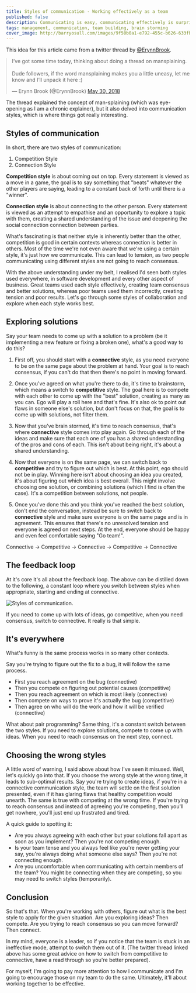 ```yaml
---
title: Styles of communication - Working effectively as a team
published: false
description: Communicating is easy, communicating effectively is surprisingly hard. This article explore the two keys ways we communicate and how we can use them in tandem to reach the best result.
tags: management, communication, team building, brain storming 
cover_image: http://barryosull.com/images/9f50b0a1-e792-455c-b626-633fb8718a06.jpg
---
```


This idea for this article came from a twitter thread by [@ErynnBrook](https://twitter.com/ErynnBrook/).

<blockquote style="margin: 0 auto" class="twitter-tweet" data-lang="en"><p lang="en" dir="ltr">I’ve got some time today, thinking about doing a thread on mansplaining. <br><br>Dude followers, if the word mansplaining makes you a little uneasy, let me know and I’ll unpack it here :)</p>&mdash; Erynn Brook (@ErynnBrook) <a href="https://twitter.com/ErynnBrook/status/1001881209733988352?ref_src=twsrc%5Etfw">May 30, 2018</a></blockquote>
<script async src="https://platform.twitter.com/widgets.js" charset="utf-8"></script>

The thread explained the concept of man-splaining (which was eye-opening as I am a chronic explainer), but it also delved into communication styles, which is where things got really interesting.

## Styles of communication
In short, there are two styles of communication:
1. Competition Style
1. Connection Style

**Competition style** is about coming out on top. Every statement is viewed as a move in a game, the goal is to say something that "beats" whatever the other players are saying, leading to a constant back of forth until there is a "winner".

**Connection style** is about connecting to the other person. Every statement is viewed as an attempt to empathise and an opportunity to explore a topic with them, creating a shared understanding of the issue and deepening the social connection connection between parties.

What's fascinating is that neither style is inherently better than the other, competition is good in certain contexts whereas connection is better in others. Most of the time we're not even aware that we're using a certain style, it's just how we communicate. This can lead to tension, as two people communicating using different styles are not going to reach consensus.

With the above understanding under my belt, I realised I'd seen both styles used everywhere, in software development and every other aspect of business. Great teams used each style effectively, creating team consensus and better solutions, whereas poor teams used them incorrectly, creating tension and poor results. Let's go through some styles of collaboration and explore when each style works best.

## Exploring solutions
Say your team needs to come up with a solution to a problem (be it implementing a new feature or fixing a broken one), what's a good way to do this?


1. First off, you should start with a **connective** style, as you need everyone to be on the same page about the problem at hand. Your goal is to reach consensus, if you can't do that then there's no point in moving forward.

2. Once you've agreed on what you're there to do, it's time to brainstorm, which means a switch to **competitive** style. The goal here is to compete with each other to come up with the "best" solution, creating as many as you can. Ego will play a roll here and that's fine. It's also ok to point out flaws in someone else's solution, but don't focus on that, the goal is to come up with solutions, not filter them.

3. Now that you've brain stormed, it's time to reach consensus, that's where **connective** style comes into play again. Go through each of the ideas and make sure that each one of you has a shared understanding of the pros and cons of each. This isn't about being right, it's about a shared understanding.

4. Now that everyone is on the same page, we can switch back to **competitive** and try to figure out which is best. At this point, ego should not be in play. Winning here isn't about choosing an idea you created, it's about figuring out which idea is best overall. This might involve choosing one solution, or combining solutions (which I find is often the case). It's a competition between solutions, not people. 

5. Once you've done this and you think you've reached the best solution, don't end the conversation, instead be sure to switch back to **connective** style and make sure everyone is on the same page and is in agreement. This ensures that there's no unresolved tension and everyone is agreed on next steps. At the end, everyone should be happy and even feel comfortable saying "Go team!".

Connective -> Competitive -> Connective -> Competitive -> Connective

## The feedback loop
At it's core it's all about the feedback loop. The above can be distilled down to the following, a constant loop where you switch between styles when appropriate, starting and ending at connective.

![Styles of communication](http://barryosull.com/images/ab0e4b48-ee5a-4014-9abe-dd75d99f4d0b.png).

If you need to come up with lots of ideas, go competitive, when you need consensus, switch to connective. It really is that simple.

## It's everywhere
What's funny is the same process works in so many other contexts. 

Say you're trying to figure out the fix to a bug, it will follow the same process.
 - First you reach agreement on the bug (connective)
 - Then you compete on figuring out potential causes (competitive)
 - Then you reach agreement on which is most likely (connective)
 - Then compete on ways to prove it's actually the bug (competitive)
 - Then agree on who will do the work and how it will be verified (connective)
 
What about pair programming? Same thing, it's a constant switch between the two styles. If you need to explore solutions, compete to come up with ideas. When you need to reach consensus on the next step, connect. 

## Choosing the wrong styles
A little word of warning, I said above about how I've seen it misused. Well, let's quickly go into that.
If you choose the wrong style at the wrong time, it leads to sub-optimal results. Say you're trying to create ideas, if you're in a connective communication style, the team will settle on the first solution presented, even if it has glaring flaws that healthy competition would unearth.
The same is true with competing at the wrong time. If you're trying to reach consensus and instead of agreeing you're competing, then you'll get nowhere, you'll just end up frustrated and tired. 

A quick guide to spotting it:
- Are you always agreeing with each other but your solutions fall apart as soon as you implement? Then you're not competing enough.
- Is your team tense and you always feel like you're never getting your say, you're always doing what someone else says? Then you're not connecting enough.
- Are you uncomfortable when communicating with certain members of the team? You might be connecting when they are competing, so you may need to switch styles (temporarily).

## Conclusion
So that's that. When you're working with others, figure out what is the best style to apply for the given situation.
Are you exploring ideas? Then compete. Are you trying to reach consensus so you can move forward? Then connect. 

In my mind, everyone is a leader, so if you notice that the team is stuck in an ineffective mode, attempt to switch them out of it.
(The twitter thread linked above has some great advice on how to switch from competitive to connective, have a read through so you're better prepared).

For myself, I'm going to pay more attention to how I communicate and I'm going to encourage those on my team to do the same. Ultimately, it'll about working together to be effective.


